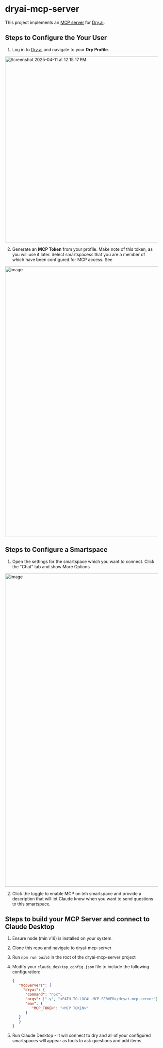 # dryai-mcp-server

This project implements an [MCP server](https://spec.modelcontextprotocol.io/) for [Dry.ai](https://dry.ai).

## Steps to Configure the Your User

1. Log in to [Dry.ai](https://dry.ai) and navigate to your **Dry Profile**.
<img width="611" alt="Screenshot 2025-04-11 at 12 15 17 PM" src="https://github.com/user-attachments/assets/462d5e88-97f0-4f87-8e64-1e75c07bb8a8" />

2. Generate an **MCP Token** from your profile. Make note of this token, as you will use it later. Select smartspacess that you are a member of
    which have been configured for MCP access. See 
   
<img width="889" alt="image" src="https://github.com/user-attachments/assets/5ecc2bde-61e6-491b-8858-ce2f5e8a8eb8" />

## Steps to Configure a Smartspace

1. Open the settings for the smartspace which you want to connect. Click the "Chat" tab and show More Options
<img width="1029" alt="image" src="https://github.com/user-attachments/assets/dfa4c2c0-d1ac-495f-b2a0-50995b3c2df7" />

2. Click the toggle to enable MCP on teh smartspace and provide a description that will let Claude know when you want to send questions to this smartspace.

## Steps to build your MCP Server and connect to Claude Desktop

1. Ensure node (min v16) is installed on your system.
   
2. Clone this repo and navigate to dryai-mcp-server

3. Run `npm run build` in the root of the dryai-mcp-server project 

4. Modify your `claude_desktop_config.json` file to include the following configuration:

   ```json
   {
      "mcpServers": {
        "dryai": {
         "command": "npx",
         "args": ["-y", "<PATH-TO-LOCAL-MCP-SERVER>/dryai-mcp-server"],
         "env": {
            "MCP_TOKEN": "<MCP TOKEN>"
         }
      }
      }
   }
   ```

6. Run Claude Desktop - it will connect to dry and all of your configured smartspaces wlll appear as tools to ask questions and add items


